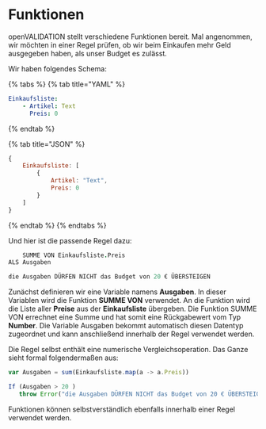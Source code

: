 # Funktionen

openVALIDATION stellt verschiedene Funktionen bereit. Mal angenommen, wir möchten in einer Regel prüfen, ob wir beim Einkaufen mehr Geld ausgegeben haben, als unser Budget es zulässt.

Wir haben folgendes Schema:

{% tabs %}
{% tab title="YAML" %}
```yaml
Einkaufsliste:
    - Artikel: Text
      Preis: 0
```
{% endtab %}

{% tab title="JSON" %}
```javascript
{
	Einkaufsliste: [
		{
			Artikel: "Text",
			Preis: 0
		}
	]
}
```
{% endtab %}
{% endtabs %}

Und hier ist die passende Regel dazu:

```coffeescript
    SUMME VON Einkaufsliste.Preis
ALS Ausgaben

die Ausgaben DÜRFEN NICHT das Budget von 20 € ÜBERSTEIGEN
```

Zunächst definieren wir eine Variable namens **Ausgaben**. In dieser Variablen wird die Funktion **SUMME VON** verwendet. An die Funktion wird die Liste aller **Preise** aus der **Einkaufsliste** übergeben. Die Funktion SUMME VON errechnet eine Summe und hat somit eine Rückgabewert vom Typ **Number**. Die Variable Ausgaben bekommt automatisch diesen Datentyp zugeordnet und kann anschließend innerhalb der Regel verwendet werden.

Die Regel selbst enthält eine numerische Vergleichsoperation. Das Ganze sieht formal folgendermaßen aus:

```javascript
var Ausgaben = sum(Einkaufsliste.map(a -> a.Preis))

If (Ausgaben > 20 )
   throw Error("die Ausgaben DÜRFEN NICHT das Budget von 20 € ÜBERSTEIGEN")
```

Funktionen können selbstverständlich ebenfalls innerhalb einer Regel verwendet werden.  


